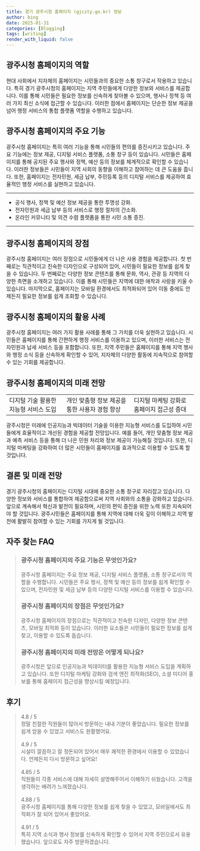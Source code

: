 ```yaml
---
title: 경기 광주시청 홈페이지 (gjcity.go.kr) 정보
author: bing
date: 2025-01-31
categories: [Blogging]
tags: [writing]
render_with_liquid: false
---
```



<h2 id='광주시청_홈페이지의_역할'>광주시청 홈페이지의 역할</h2>

<p>현대 사회에서 지자체의 홈페이지는 시민들과의 중요한 소통 창구로서 작용하고 있습니다. 특히 경기 광주시청의 홈페이지는 지역 주민들에게 다양한 정보와 서비스를 제공합니다. 이를 통해 시민들은 필요한 정보를 신속하게 찾아볼 수 있으며, 행사나 정책 등 여러 가지 최신 소식에 접근할 수 있습니다. 이러한 점에서 홈페이지는 단순한 정보 제공을 넘어 행정 서비스의 통합 플랫폼 역할을 수행하고 있습니다.</p>

<h2 id='광주시청_홈페이지의_주요_기능'>광주시청 홈페이지의 주요 기능</h2>

<p>광주시청 홈페이지는 특히 여러 기능을 통해 시민들의 편의를 증진시키고 있습니다. 주요 기능에는 정보 제공, 디지털 서비스 플랫폼, 소통 창구 등이 있습니다. 시민들은 홈페이지를 통해 공지된 주요 행사와 정책, 예산 등의 정보를 체계적으로 확인할 수 있습니다. 이러한 정보들은 시민들이 지역 사회의 동향을 이해하고 참여하는 데 큰 도움을 줍니다. 또한, 홈페이지는 전자민원, 세금 납부, 주민등록 등의 디지털 서비스를 제공하여 효율적인 행정 서비스를 실현하고 있습니다.</p>

<hr />

<ul>
    <li>공식 행사, 정책 및 예산 정보 제공을 통한 투명성 강화.</li>
    <li>전자민원과 세금 납부 등의 서비스로 행정 절차의 간소화.</li>
    <li>온라인 커뮤니티 및 의견 수렴 플랫폼을 통한 시민 소통 증진.</li>
</ul>

<hr />

<h2 id='광주시청_홈페이지의_장점'>광주시청 홈페이지의 장점</h2>

<p>광주시청 홈페이지는 여러 장점으로 시민들에게 더 나은 사용 경험을 제공합니다. 첫 번째로는 직관적이고 친숙한 디자인으로 구성되어 있어, 시민들이 필요한 정보를 쉽게 찾을 수 있습니다. 두 번째로는 다양한 정보 콘텐츠를 통해 문화, 역사, 관광 등 지역의 다양한 측면을 소개하고 있습니다. 이를 통해 시민들은 지역에 대한 애착과 사랑을 키울 수 있습니다. 마지막으로, 홈페이지는 모바일 환경에서도 최적화되어 있어 이동 중에도 언제든지 필요한 정보를 쉽게 조회할 수 있습니다.</p>

<h2 id='광주시청_홈페이지의_활용_사례'>광주시청 홈페이지의 활용 사례</h2>

<p>광주시청 홈페이지는 여러 가지 활용 사례를 통해 그 가치를 더욱 실현하고 있습니다. 시민들은 홈페이지를 통해 간편하게 행정 서비스를 이용하고 있으며, 이러한 서비스는 전자민원과 납세 서비스 등을 포함합니다. 또한, 지역 주민들은 홈페이지를 통해 지역 행사와 행정 소식 등을 신속하게 확인할 수 있어, 지자체의 다양한 활동에 지속적으로 참여할 수 있는 기회를 제공합니다.</p>

<h2 id='광주시청_홈페이지의_미래_전망'>광주시청 홈페이지의 미래 전망</h2>

<table>
    <tr>
        <td>디지털 기술 활용한 지능형 서비스 도입</td>
        <td>개인 맞춤형 정보 제공을 통한 사용자 경험 향상</td>
        <td>디지털 마케팅 강화로 홈페이지 접근성 증대</td>
    </tr>
</table>

<p>광주시청은 미래에 인공지능과 빅데이터 기술을 이용한 지능형 서비스를 도입하여 시민들에게 효율적이고 개선된 경험을 제공할 전망입니다. 예를 들어, 개인 맞춤형 정보 제공과 예측 서비스 등을 통해 더 나은 민원 처리와 정보 제공이 가능해질 것입니다. 또한, 디지털 마케팅을 강화하여 더 많은 시민들이 홈페이지를 효과적으로 이용할 수 있도록 할 것입니다.</p>

<h2 id='결론_및_미래_전망'>결론 및 미래 전망</h2>

<p>경기 광주시청의 홈페이지는 디지털 시대에 중요한 소통 창구로 자리잡고 있습니다. 다양한 정보와 서비스를 통합하여 제공함으로써 지역 사회와의 소통을 강화하고 있습니다. 앞으로 계속해서 혁신과 발전이 필요하며, 시민의 편익 증진을 위한 노력 또한 지속되어야 할 것입니다. 광주시민들은 홈페이지를 통해 지역에 대해 더욱 깊이 이해하고 지역 발전에 활발히 참여할 수 있는 기회를 가지게 될 것입니다.</p>


<h2 id='자주_찾는_FAQ'>자주 찾는 FAQ</h2>
<div itemscope="" itemtype="https://schema.org/FAQPage"> 
<blockquote> 
<div itemscope="" itemprop="mainEntity" itemtype="https://schema.org/Question"> 
<h3 itemprop="name">광주시청 홈페이지의 주요 기능은 무엇인가요?</h3> 
<div itemscope="" itemprop="acceptedAnswer" itemtype="https://schema.org/Answer"> 
<span itemprop="text"> 
<p>광주시청 홈페이지는 주요 정보 제공, 디지털 서비스 플랫폼, 소통 창구로서의 역할을 수행합니다. 시민들은 주요 행사, 정책 및 예산 등의 정보를 쉽게 확인할 수 있으며, 전자민원 및 세금 납부 등의 다양한 디지털 서비스를 이용할 수 있습니다.</p> 
</span> 
</div> 
</div> 

<div itemscope="" itemprop="mainEntity" itemtype="https://schema.org/Question"> 
<h3 itemprop="name">광주시청 홈페이지의 장점은 무엇인가요?</h3> 
<div itemscope="" itemprop="acceptedAnswer" itemtype="https://schema.org/Answer"> 
<span itemprop="text"> 
<p>광주시청 홈페이지의 장점으로는 직관적이고 친숙한 디자인, 다양한 정보 콘텐츠, 모바일 최적화 등이 있습니다. 이러한 요소들은 시민들이 필요한 정보를 쉽게 찾고, 이용할 수 있도록 돕습니다.</p> 
</span> 
</div> 
</div> 

<div itemscope="" itemprop="mainEntity" itemtype="https://schema.org/Question"> 
<h3 itemprop="name">광주시청 홈페이지의 미래 전망은 어떻게 되나요?</h3> 
<div itemscope="" itemprop="acceptedAnswer" itemtype="https://schema.org/Answer"> 
<span itemprop="text"> 
<p>광주시청은 앞으로 인공지능과 빅데이터를 활용한 지능형 서비스 도입을 계획하고 있습니다. 또한 디지털 마케팅 강화와 검색 엔진 최적화(SEO), 소셜 미디어 홍보를 통해 홈페이지 접근성을 향상시킬 예정입니다.</p> 
</span> 
</div> 
</div> 
</blockquote> 
</div>
<h2 id='후기'>후기</h2>
<div itemscope itemtype="https://schema.org/Product">
  <blockquote>
  <div itemprop="review" itemscope itemtype="https://schema.org/Review">
      <div itemprop="reviewRating" itemscope itemtype="https://schema.org/Rating"> <span itemprop="ratingValue">4.8</span> / <span itemprop="bestRating">5</span> </div>
      <span itemprop="reviewBody">정말 친절한 직원들이 많아서 방문하는 내내 기분이 좋았습니다. 필요한 정보를 쉽게 얻을 수 있었고 서비스도 원활했어요.</span>
  </div>
  <br>
  <div itemprop="review" itemscope itemtype="https://schema.org/Review">
      <div itemprop="reviewRating" itemscope itemtype="https://schema.org/Rating"> <span itemprop="ratingValue">4.9</span> / <span itemprop="bestRating">5</span> </div>
      <span itemprop="reviewBody">시설이 깔끔하고 잘 정돈되어 있어서 매우 쾌적한 환경에서 이용할 수 있었습니다. 언제든지 다시 방문하고 싶어요!</span>
  </div>
  <br>
  <div itemprop="review" itemscope itemtype="https://schema.org/Review">
      <div itemprop="reviewRating" itemscope itemtype="https://schema.org/Rating"> <span itemprop="ratingValue">4.85</span> / <span itemprop="bestRating">5</span> </div>
      <span itemprop="reviewBody">직원들이 각종 서비스에 대해 자세히 설명해주어서 이해하기 쉬웠습니다. 고객을 생각하는 배려가 느껴졌습니다.</span>
  </div>
  <br>
  <div itemprop="review" itemscope itemtype="https://schema.org/Review">
      <div itemprop="reviewRating" itemscope itemtype="https://schema.org/Rating"> <span itemprop="ratingValue">4.88</span> / <span itemprop="bestRating">5</span> </div>
      <span itemprop="reviewBody">광주시청 홈페이지를 통해 다양한 정보를 쉽게 찾을 수 있었고, 모바일에서도 최적화가 잘 되어 있어서 좋았어요.</span>
  </div>
  <br>
  <div itemprop="review" itemscope itemtype="https://schema.org/Review">
      <div itemprop="reviewRating" itemscope itemtype="https://schema.org/Rating"> <span itemprop="ratingValue">4.91</span> / <span itemprop="bestRating">5</span> </div>
      <span itemprop="reviewBody">특히 지역 소식과 행사 정보를 신속하게 확인할 수 있어서 지역 주민으로서 유용했습니다. 앞으로도 자주 방문하겠습니다.</span>
  </div>
  </blockquote>
</div>
